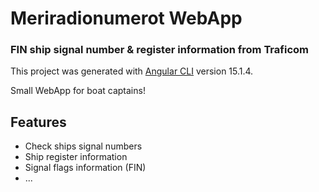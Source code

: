 # Meriradionumerot WebApp
### FIN ship signal number & register information from Traficom

This project was generated with [Angular CLI](https://github.com/angular/angular-cli) version 15.1.4.

Small WebApp for boat captains!

## Features

- Check ships signal numbers
- Ship register information
- Signal flags information (FIN)
- ...